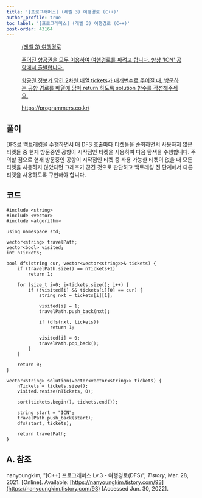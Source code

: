 ```yaml
---
title: '[프로그래머스] (레벨 3) 여행경로 (C++)'
author_profile: true
toc_label: '[프로그래머스] (레벨 3) 여행경로 (C++)'
post-order: 43164
---
```


<figure data-ke-type="opengraph"><a href="https://programmers.co.kr/learn/courses/30/lessons/43164" data-source-url="https://programmers.co.kr/learn/courses/30/lessons/43164">
<div class="og-image" style="background-image: url('https://drive.google.com/uc?export=view&id=1J7HqHQeh0rWbRtmHtU9-1E36gTRhJX8N');"></div>
<div class="og-text">
<p class="og-title">(레벨 3) 여행경로</p>
<p class="og-desc">주어진 항공권을 모두 이용하여 여행경로를 짜려고 합니다. 항상 'ICN' 공항에서 출발합니다.

항공권 정보가 담긴 2차원 배열 tickets가 매개변수로 주어질 때, 방문하는 공항 경로를 배열에 담아 return 하도록 solution 함수를 작성해주세요.</p>
<p class="og-host">https://programmers.co.kr/</p></div></a></figure>

## 풀이
DFS로 백트래킹을 수행하면서 매 DFS 호출마다 티켓들을 순회하면서 사용하지 않은 티켓들 중 현재 방문중인 공항이 시작점인 티켓을 사용하여 다음 탐색을 수행합니다. 주의할 점으로 현재 방문중인 공항이 시작점인 티켓 중 사용 가능한 티켓이 없을 때 모든 티켓을 사용하지 않았다면 그래프가 끊긴 것으로 판단하고 백트래킹 전 단계에서 다른 티켓을 사용하도록 구현해야 합니다.

## 코드
```cpp::lineons
#include <string>
#include <vector>
#include <algorithm>

using namespace std;

vector<string> travelPath;
vector<bool> visited;
int nTickets;

bool dfs(string cur, vector<vector<string>>& tickets) {    
    if (travelPath.size() == nTickets+1)
        return 1;
    
    for (size_t i=0; i<tickets.size(); i++) {
        if (!visited[i] && tickets[i][0] == cur) {
            string nxt = tickets[i][1];
            
            visited[i] = 1;
            travelPath.push_back(nxt);
            
            if (dfs(nxt, tickets))
                return 1;
            
            visited[i] = 0;
            travelPath.pop_back();
        }
    }
    
    return 0;
}

vector<string> solution(vector<vector<string>> tickets) {
    nTickets = tickets.size();
    visited.resize(nTickets, 0);
    
    sort(tickets.begin(), tickets.end());
    
    string start = "ICN";
    travelPath.push_back(start);
    dfs(start, tickets);
    
    return travelPath;
}
```

## A. 참조
nanyoungkim, "[C++] 프로그래머스 Lv.3 - 여행경로(DFS)", *Tistory*, Mar. 28, 2021. [Online]. Available: [https://nanyoungkim.tistory.com/93](https://nanyoungkim.tistory.com/93) [Accessed Jun. 30, 2022].
